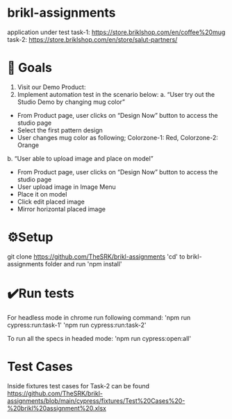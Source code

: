 # brikl-assignments

application under test
task-1: https://store.briklshop.com/en/coffee%20mug
task-2: https://store.briklshop.com/en/store/salut-partners/

 # 🥅 Goals

1. Visit our Demo Product:
2. Implement automation test in the scenario below:
  a. “User try out the Studio Demo by changing mug color”
  - From Product page, user clicks on “Design Now” button to access the
studio page
  - Select the first pattern design
  - User changes mug color as following;
  Colorzone-1: Red,
  Colorzone-2: Orange

b. “User able to upload image and place on model”
  - From Product page, user clicks on “Design Now” button to access the
studio page
  - User upload image in Image Menu
  - Place it on model
  - Click edit placed image
  - Mirror horizontal placed image


 # ⚙️Setup

git clone https://github.com/TheSRK/brikl-assignments
'cd' to brikl-assignments folder and run 'npm install'


 # ✔️Run tests

For headless mode in chrome run following command: 
  'npm run cypress:run:task-1'
  'npm run cypress:run:task-2'
  
To run all the specs in headed mode: 'npm run cypress:open:all'


# Test Cases

Inside fixtures test cases for Task-2 can be found https://github.com/TheSRK/brikl-assignments/blob/main/cypress/fixtures/Test%20Cases%20-%20brikl%20assignment%20.xlsx

